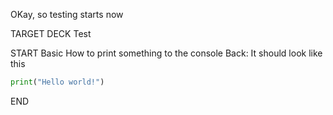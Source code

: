 OKay, so testing starts now

TARGET DECK
Test

START
Basic
How to print something to the console
Back: It should look like this
```python
print("Hello world!")
```
END
